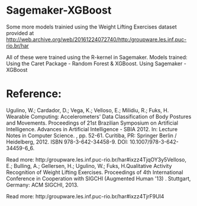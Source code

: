 # Sagemaker-XGBoost

Some more models trainied using the Weight Lifting Exercises dataset provided at http://web.archive.org/web/20161224072740/http:/groupware.les.inf.puc-rio.br/har

All of these were trained using the R-kernel in Sagemaker. Models trained: 
Using the Caret Package - Random Forest & XGBoost. 
Using Sagemaker - XGBoost


# Reference:

Ugulino, W.; Cardador, D.; Vega, K.; Velloso, E.; Milidiu, R.; Fuks, H. Wearable Computing: Accelerometers' Data Classification of Body Postures and Movements. Proceedings of 21st Brazilian Symposium on Artificial Intelligence. Advances in Artificial Intelligence - SBIA 2012. In: Lecture Notes in Computer Science. , pp. 52-61. Curitiba, PR: Springer Berlin / Heidelberg, 2012. ISBN 978-3-642-34458-9. DOI: 10.1007/978-3-642-34459-6_6.

Read more: http:/groupware.les.inf.puc-rio.br/har#ixzz4TjqOY3y5Velloso, E.; Bulling, A.; Gellersen, H.; Ugulino, W.; Fuks, H.Qualitative Activity Recognition of Weight Lifting Exercises. Proceedings of 4th International Conference in Cooperation with SIGCHI (Augmented Human '13) . Stuttgart, Germany: ACM SIGCHI, 2013.

Read more: http:/groupware.les.inf.puc-rio.br/har#ixzz4TjrF9Ul4
